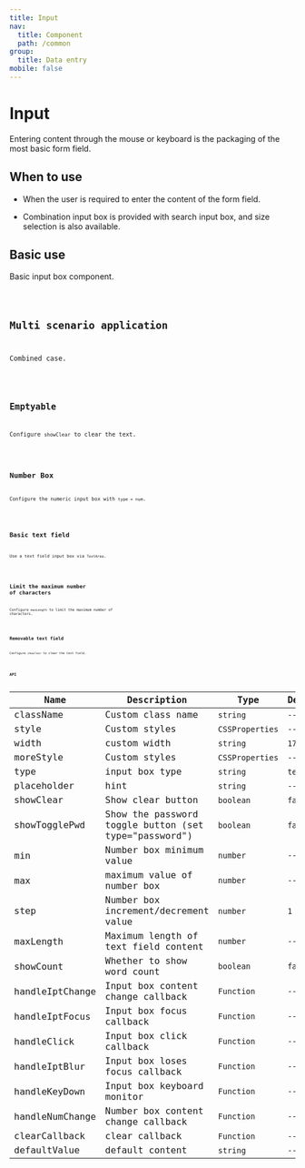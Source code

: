 ```yaml
---
title: Input
nav:
  title: Component
  path: /common
group:
  title: Data entry
mobile: false
---
```


# Input

Entering content through the mouse or keyboard is the packaging of the most basic form field.

## When to use

- When the user is required to enter the content of the form field.

- Combination input box is provided with search input box, and size selection is also available.

## Basic use

Basic input box component.

<code src="./demos/index1.tsx" />

## Multi scenario application

Combined case.

<code src="./demos/index2.tsx" />

## Emptyable

Configure `showClear` to clear the text.

<code src="./demos/index3.tsx" />

## Number Box

Configure the numeric input box with `type = num`.

<code src="./demos/index5.tsx" />

## Basic text field

Use a text field input box via `TextArea`.

<code src="./demos/index6.tsx"/>

## Limit the maximum number of characters

Configure `maxLength` to limit the maximum number of characters.

<code src="./demos/index7.tsx"/>

## Removable text field

Configure `showClear` to clear the text field.

<code src="./demos/index8.tsx"/>

## API

| Name            | Description                                           | Type            | Default |
| --------------- | ----------------------------------------------------- | --------------- | ------- |
| className       | Custom class name                                     | `string`        | `--`    |
| style           | Custom styles                                         | `CSSProperties` | `--`    |
| width           | custom width                                          | `string`        | `170px` |
| moreStyle       | Custom styles                                         | `CSSProperties` | `--`    |
| type            | input box type                                        | `string`        | `text`  |
| placeholder     | hint                                                  | `string`        | `--`    |
| showClear       | Show clear button                                     | `boolean`       | `false` |
| showTogglePwd   | Show the password toggle button (set type="password") | `boolean`       | `false` |
| min             | Number box minimum value                              | `number`        | `--`    |
| max             | maximum value of number box                           | `number`        | `--`    |
| step            | Number box increment/decrement value                  | `number`        | `1`     |
| maxLength       | Maximum length of text field content                  | `number`        | `--`    |
| showCount       | Whether to show word count                            | `boolean`       | `false` |
| handleIptChange | Input box content change callback                     | `Function`      | `--`    |
| handleIptFocus  | Input box focus callback                              | `Function`      | `--`    |
| handleClick     | Input box click callback                              | `Function`      | `--`    |
| handleIptBlur   | Input box loses focus callback                        | `Function`      | `--`    |
| handleKeyDown   | Input box keyboard monitor                            | `Function`      | `--`    |
| handleNumChange | Number box content change callback                    | `Function`      | `--`    |
| clearCallback   | clear callback                                        | `Function`      | `--`    |
| defaultValue    | default content                                       | `string`        | `--`    |

